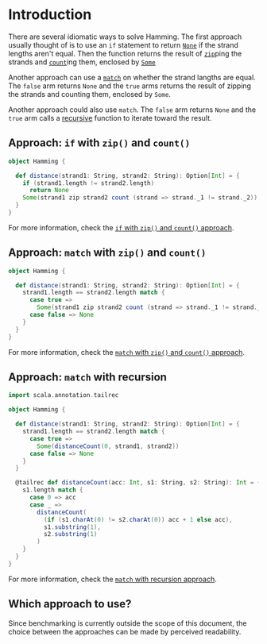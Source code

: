 # Introduction

There are several idiomatic ways to solve Hamming.
The first approach usually thought of is to use an `if` statement to return [`None`][none] if the strand lengths aren't equal.
Then the function returns the result of [`zip`][zip]ping the strands and [`count`][count]ing them, enclosed by [`Some`][some]

Another approach can use a [`match`][match] on whether the strand langths are equal.
The `false` arm returns `None` and the `true` arms returns the result of zipping the strands and counting them, enclosed by `Some`.

Another approach could also use `match`.
The `false` arm returns `None` and the `true` arm calls a [recursive][recursion] function to iterate toward the result.

## Approach: `if` with `zip()` and `count()`

```scala
object Hamming {

  def distance(strand1: String, strand2: String): Option[Int] = {
    if (strand1.length != strand2.length)
      return None
    Some(strand1 zip strand2 count (strand => strand._1 != strand._2))
  }
}
```

For more information, check the [`if` with `zip()` and `count()` approach][approach-if-zip-count].

## Approach: `match` with `zip()` and `count()`

```scala
object Hamming {

  def distance(strand1: String, strand2: String): Option[Int] = {
    strand1.length == strand2.length match {
      case true =>
        Some(strand1 zip strand2 count (strand => strand._1 != strand._2))
      case false => None
    }
  }
}
```

For more information, check the [`match` with `zip()` and `count()` approach][approach-match-zip-count].

## Approach: `match` with recursion

```scala
import scala.annotation.tailrec

object Hamming {

  def distance(strand1: String, strand2: String): Option[Int] = {
    strand1.length == strand2.length match {
      case true =>
        Some(distanceCount(0, strand1, strand2))
      case false => None
    }
  }

  @tailrec def distanceCount(acc: Int, s1: String, s2: String): Int = {
    s1.length match {
      case 0 => acc
      case _ =>
        distanceCount(
          (if (s1.charAt(0) != s2.charAt(0)) acc + 1 else acc),
          s1.substring(1),
          s2.substring(1)
        )
    }
  }
}
```

For more information, check the [`match` with recursion approach][approach-match-recursion].

## Which approach to use?

Since benchmarking is currently outside the scope of this document,
the choice between the approaches can be made by perceived readability.

[none]: https://www.scala-lang.org/api/2.13.3/scala/None$.html
[some]: https://www.scala-lang.org/api/2.13.3/scala/Some.html
[zip]: https://www.scala-lang.org/api/2.13.3/scala/collection/Iterable.html#zip[B](that:scala.collection.IterableOnce[B]):CC[(A@scala.annotation.unchecked.uncheckedVariance,B)]
[count]: https://www.scala-lang.org/api/2.13.3/scala/collection/mutable/Iterable.html#count(p:A=%3EBoolean):Int
[match]: https://docs.scala-lang.org/tour/pattern-matching.html
[recursion]: https://www.geeksforgeeks.org/recursion-in-scala/
[approach-if-zip-count]: https://exercism.org/tracks/scala/exercises/hamming/approaches/if-zip-count
[approach-match-zip-count]: https://exercism.org/tracks/scala/exercises/hamming/approaches/match-zip-count
[approach-match-recursion]: https://exercism.org/tracks/scala/exercises/hamming/approaches/match-recursion
